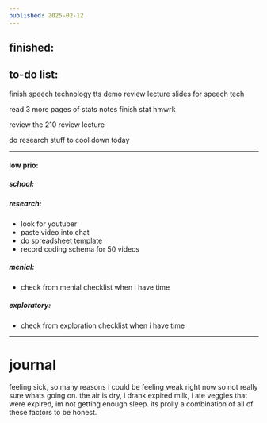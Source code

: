 ```yaml
---
published: 2025-02-12
---
```

## finished:

## to-do list:

finish speech technology tts demo 
review lecture slides for speech tech

read 3 more pages of stats notes 
finish stat hmwrk

review the 210 review lecture

do research stuff to cool down today

----

#### low prio:

##### school:

##### research:
- look for youtuber
- paste video into chat
- do spreadsheet template
- record coding schema for 50 videos 
##### menial:
- check from menial checklist when i have time
##### exploratory:
- check from exploration checklist when i have time


---
# journal

feeling sick, so many reasons i could be feeling weak right now so not really sure whats going on. the air is dry, i drank expired milk, i ate veggies that were expired, im not getting enough sleep. its prolly a combination of all of these factors to be honest. 
